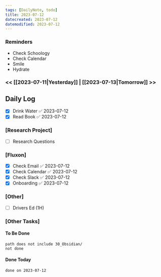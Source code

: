 ```yaml
---
tags: [DailyNote, todo]
title: 2023-07-12
datecreated: 2023-07-12
datemodified: 2023-07-12
---
```


### Reminders
- Check Schoology
- Check Calendar
- Smile
- Hydrate

### << [[2023-07-11|Yesterday]] | [[2023-07-13|Tomorrow]] >>

## Daily Log

- [x] Drink Water ✅ 2023-07-12
- [x] Read Book ✅ 2023-07-12

### [Research Project]

 - [ ] Research Questions

### [Fluxon]

- [x] Check Email ✅ 2023-07-12
- [x] Check Calendar ✅ 2023-07-12
- [x] Check Slack ✅ 2023-07-12
- [x] Onboarding ✅ 2023-07-12

### [Other]

- [ ] Drivers Ed (1H)

### [Other Tasks]

#### To Be Done

```tasks
path does not include 30_Obsidian/
not done
```

#### Done Today

```tasks
done on 2023-07-12
```